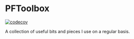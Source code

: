 # PFToolbox

[![codecov](https://codecov.io/gh/paulofierro/PFToolbox/branch/main/graph/badge.svg?token=CGGE1SO7K0)](https://codecov.io/gh/paulofierro/PFToolbox)

A collection of useful bits and pieces I use on a regular basis.

